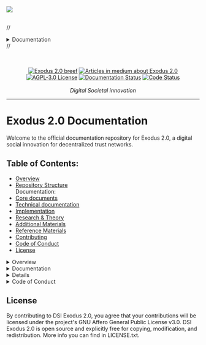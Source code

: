</div>
<kbd><img src="docs/images/MainPage.png" /></kbd></br></br>

//<details>
<summary>Documentation</summary>
<kbd><img src="docs/images/Example.png" width="500" /></kbd>
</details>//
<p align="center">
   <br />
   <br />
   <a href="https://exodus.tilda.ws/exodus20breef"><img src="https://img.shields.io/badge/Exodus_2.0-breef-green.svg?style=flat" alt="Exodus 2.0 breef"></a>
   <a href="https://medium.com/@andrei.lubalin"><img src="https://img.shields.io/badge/article-medium-orange.svg" alt="Articles in medium about Exodus 2.0"></a>
   <a href="http://choosealicense.com/licenses/agpl-3.0/"><img src="https://img.shields.io/badge/license-AGPL--3.0-red.svg?style=flat" alt="AGPL-3.0 License"></a>
   <a href="https://drive.google.com/drive/folders/13CP_gggqIFxYNSR7QphnjMta-S0DmrVk?usp=sharing"><img src="https://img.shields.io/badge/docs-passing-dark_green.svg" alt="Documentation Status"></a>
   <a href="https://drive.google.com/drive/folders/13CP_gggqIFxYNSR7QphnjMta-S0DmrVk?usp=sharing"><img src="https://img.shields.io/badge/code-searching_for_developer-dark_green.svg" alt="Code Status"></a>
   <br />
   <br />
   <i>Digital Societal innovation</i>
</p>
<hr />

# Exodus 2.0 Documentation

Welcome to the official documentation repository for Exodus 2.0, a digital social innovation for decentralized trust networks.

## Table of Contents:

- [Overview](#user-content-what-is-exodus)
- [Repository Structure](#user-content-repository-structure) <br />
  Documentation: <br />
- [Core documents](#user-content-1-core-documents)
- [Technical documentation](#user-content-2-technical-documentation)
- [Implementation](#user-content-3-implementation)
- [Research & Theory](#user-content-4-research-and-theory)
- [Additional Materials](#user-content-5-additional-materials)
- [Reference Materials](#user-content-reference-materials)
- [Contributing](#user-content-contributing)
- [Code of Conduct](#user-content-code-of-conduct)
- [License](#user-content-license)
  
<details>
<summary>Overview</summary>
   
## What is Exodus

Imagine a social network where people help each other directly, without needing a big company in the middle. That's DSI Exodus 2.0. It's a decentralized, peer-to-peer (P2P) network built on the idea of mutual aid and cooperation among people who already trust each other, like friends and family. Think of it as a "smart notebook" that helps you keep track of who needs help, who offers it, and who fulfills their promises.   

## Why do we need it

Exodus 2.0 is designed to solve some big problems:
- No more trust issues: Unlike many systems where you worry about fraud, Exodus 2.0 is built so that harm is virtually impossible. It doesn't handle money directly, and all contributions are voluntary, so you don't have to constantly "verify" if someone is trustworthy in the traditional sense. The system's design makes it reliable by default.   
- Easy mutual support: It helps people formalize their existing connections to create a wider network of support. If you need help, you can request it, and others in your network can offer assistance.   
- Zero transaction costs: It aims to create new ways of cooperating where the costs of transactions are almost zero.   
- Build a strong reputation: By helping others and fulfilling your commitments, you build a visible reputation within the network. This reputation helps you get support when you need it.   
- Community-driven: It's a self-organizing system where the community manages itself, reducing the need for central control.   

## Repository Structure

- `docs/1_Core_Documents/` - Foundation and overview materials
- `docs/2_Technical_Documentation/` - Technical specifications and architecture
- `docs/3_Implementation/` - Implementation guides and practical materials
- `docs/4_Research_Theory/` - Academic research and theoretical foundation
- `docs/5_Additional_Materials/` - Supporting context and perspectives
- `docs/Reference/` - Glossaries and reference materials
- `images/` - Project visual media
- `Law of р2р Trust-free cooperation.docx` - Scientific explanations, proofs and necessary base.

## Quick Start

1. Begin with Core Documents to understand the basic concepts
2. Move to Technical Documentation for system architecture
3. Refer to Implementation guides for practical application
4. Explore Research & Theory for deeper understanding

</details>

<details>
<summary>Documentation</summary>
   
## 1 Core Documents 
<a id="#user-content-1-core-documents" class="anchor" aria-label="Permalink: 1 Core Documents" href="#user-content-1-core-documents">
   
Essential materials defining Exodus 2.0's vision, mechanisms, and features.
### Contents
1. `1.1_Vision_and_Overview.pdf`
   - Core concept introduction
   - System objectives
   - Key principles
2. `1.2_Core_Mechanisms.pdf`
   - Fundamental processes
   - System architecture
   - Operational principles
3. `1.3_Unique_Features.pdf`
   - Distinguishing characteristics
   - Comparative advantages
   - Innovation aspects
4. `1.4_Current_Status.pdf`
   - Development stage
   - Implementation progress
   - Future roadmap

## 2 Technical Documentation
<a id="#user-content-2-technical-documentation" class="anchor" aria-label="Permalink: 2 Technical Documentation" href="#user-content-2-technical-documentation">

Detailed technical specifications and architectural documentation for DSI Exodus 2.0.
This section is vital for developers and architects. It delves into the underlying structure and technical design of Exodus 2.0, explaining how its unique "trust-irrelevant" and self-organizing properties are implemented at a technical level.
### Contents

1.  `2.1_Technical_Specification.md`
    *   System requirements
    *   API documentation (if applicable)
    *   Implementation details
2.  `2.2_Network_Architecture.pdf`
    *   Network topology
    *   Connection protocols
    *   System components
3.  `2.3_Reference_Registry_Guide.pdf`
    *   Registry structure
    *   Data organization
    *   Access protocols

## 3 Implementation
<a id="#user-content-3-implementation" class="anchor" aria-label="Permalink: 3 Implementation" href="#user-content-3-implementation">
   
Practical guides and integration materials for deploying and interacting with DSI Exodus 2.0.
This section provides hands-on information for developers looking to set up, configure, and integrate with Exodus 2.0. It covers the practical aspects of bringing the theoretical framework to life.
### Contents
1.  `3.1_Implementation_Guide.pdf`
    *   Step-by-step setup
    *   Configuration guidelines
    *   Best practices
2.  `3.2_Google_Integration.pdf`
    *   Details on integrating with Google services (e.g., Google Sheets for the distributed ledger, Gemini AI for analytics) [1]
    *   API setup (if applicable)
    *   Configuration details
3.  `3.3_Use_Cases.pdf`
    *   Real-world applications
    *   Implementation examples
    *   Success stories

## 4 Research and Theory
<a id="#user-content-4-research-and-theory" class="anchor" aria-label="Permalink: 4 Research and Theory" href="#user-content-4-research-and-theory">

The academic foundation and theoretical framework underpinning DSI Exodus 2.0.
This section is for developers and researchers interested in the profound mathematical and sociological principles that guarantee Exodus 2.0's unique properties, such as its "trust irrelevance" and "autocatalytic" growth. Understanding these theories provides deep insight into the system's inherent robustness and inevitability.
### Contents
1.  `4.1_Mathematical_Foundation.pdf`
    *   Mathematical proofs (e.g., for inevitable network growth, trust irrelevance) [1, 1]
    *   Network growth models (e.g., $N(l)=k^{\wedge}l$) [1, 1]
    *   Theoretical validations
2.  `4.2_Trust_Paradox.pdf`
    *   Exploration of why traditional trust mechanisms are obsolete in Exodus 2.0 [1, 1]
    *   System security implications
    *   Theoretical implications of "trust irrelevance" [1, 1]
3.  `4.3_Network_Growth_Theory.pdf`
    *   Detailed analysis of network growth patterns and scaling principles [1]
    *   Network dynamics and the "friend of my friend" principle [1]

## 5 Additional Materials
<a id="#user-content-5-additional-materials" class="anchor" aria-label="Permalink: 5 Additional Materials" href="#user-content-5-additional-materials">
   
Contextual and supplementary information about DSI Exodus 2.0.
This section provides broader context for Exodus 2.0, exploring its historical, philosophical, and cultural underpinnings. While not directly technical, these materials offer valuable insights into the project's vision for societal transformation, which can inspire and guide contributors.
### Contents
1.  `5.1_Historical_Context.pdf`
    *   Historical background of mutual aid systems
    *   Comparison with similar systems
    *   Evolution of the Exodus 2.0 concept
2.  `5.2_Philosophical_Background.pdf`
    *   Philosophical foundations
    *   Conceptual framework
    *   Ethical considerations
3.  `5.3_Cultural_Perspectives.pdf`
    *   Cultural implications
    *   Global perspectives
    *   Social impact
       
## Reference Materials
<a id="#user-content-reference-materials" class="anchor" aria-label="Permalink: Reference Materials" href="#user-content-reference-materials">
   
Glossaries and comprehensive reference documents for DSI Exodus 2.0.
This section provides essential reference materials to clarify terminology and offer comprehensive overviews, ensuring all contributors and users have a shared understanding of Exodus 2.0's unique concepts.
### Contents
1.  `Glossary_EN.pdf`
    *   English terminology
    *   Concept definitions
    *   Technical terms
2.  `Glossary_RU.pdf`
    *   Russian terminology
    *   Concept definitions
    *   Technical terms
3.  `Full_Presentation.pdf`
    *   Complete system overview
    *   Visual representations
    *   Comprehensive explanations
</details>

<details>
<summary>Contributing</summary>

   ## Contributing

First, thank you for considering contributing to Exodus. We value contributions of any size or type from anyone! The smallest of fixes can make the biggest difference. Please dive in. Feel free to ask questions on the 5061197@gmail.com email, open an issue, or send a pull request on GitHub.
We follow an agile development process. If you run into a bug or have a problem, the best action is to open an issue on GitHub (please search for related closed issues first).
If you're interested in helping out with the development cycle, feel free to tackle open issues. If you see something you'd like to help with, reach out to us on 5061197@gmail.com to coordinate.

</details>

<details>
<summary>Code of Conduct</summary>

   ## Code of Conduct
      
Be excellent to each other; we’re a community after all. If you run into issues with others in our community, please contact a Exodus Community Dev, or Moderator.
   ### Purpose
   The Exodus Community includes members of varying skills, languages, personalities, cultural backgrounds, and experiences from around the globe. Through these differences, we continue to grow and collectively improve upon an open-source animation engine. When working in a community, it is important to remember that you are interacting with humans on the other end of your screen. This code of conduct will guide your interactions and keep Exodus a positive environment for our developers, users, and fundamentally our growing community.
   ### Our Community
   Members of Exodus Community are respectful, open, and considerate. Behaviors that reinforce these values contribute to our positive environment, and include:
Being respectful. Respectful of others, their positions, experiences, viewpoints, skills, commitments, time, and efforts.
Being open. Open to collaboration, whether it’s on problems, Pull Requests, issues, or otherwise.
Being considerate. Considerate of their peers – other Exodus users and developers.
Focusing on what is best for the community. We’re respectful of the processes set forth in the community, and we work within them.
Showing empathy towards other community members. We’re attentive in our communications, whether in person or online, and we’re tactful when approaching differing views.
Gracefully accepting constructive criticism. When we disagree, we are courteous in raising our issues.
Using welcoming and inclusive language. We’re accepting of all who wish to take part in our activities, fostering an environment where anyone can participate and everyone can make a difference.
   ### Our Standards
   Every member of our community has the right to have their identity respected. Exodus Community is dedicated to providing a positive environment for everyone, regardless of age, gender identity and expression, sexual orientation, disability, physical appearance, body size, ethnicity, nationality, race, religion (or lack thereof), education, or socioeconomic status.
   ### Inappropriate Behavior
   - Examples of unacceptable behavior by participants include:
- Harassment of any participants in any form
- Deliberate intimidation, stalking, or following
- Logging or taking screenshots of online activity for harassment purposes
- Publishing others’ private information, such as a physical or electronic address, without explicit permission
- Violent threats or language directed against another person
- Incitement of violence or harassment towards any individual, including encouraging a person to commit suicide or to engage in self-harm
- Creating additional online accounts in order to harass another person or circumvent a ban
- Sexual language and imagery in online communities or any conference venue, including talks
- Insults, put-downs, or jokes that are based upon stereotypes, that are exclusionary, or that hold others up for ridicule
- Excessive swearing
- Unwelcome sexual attention or advances
- Unwelcome physical contact, including simulated physical contact (eg, textual descriptions like “hug” or “backrub”) without consent or after a request to stop
- Pattern of inappropriate social contact, such as requesting/assuming inappropriate levels of intimacy with others
- Sustained disruption of online community discussions, in-person presentations, or other in-person events
- Continued one-on-one communication after requests to cease
- Other conduct that is inappropriate for a professional audience including people of many different backgrounds Community members asked to stop any inappropriate behavior are expected to comply immediately.

</details>

   ## License
By contributing to DSI Exodus 2.0, you agree that your contributions will be licensed under the project's GNU Affero General Public License v3.0. DSI Exodus 2.0 is open source and explicitly free for copying, modification, and redistribution. More info you can find in LICENSE.txt.

